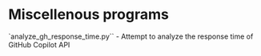 # Miscellenous programs

`analyze_gh_response_time.py`` - Attempt to analyze the response time of GitHub Copilot API